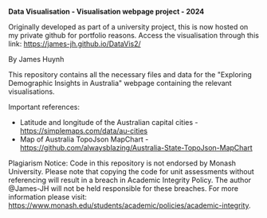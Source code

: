 **Data Visualisation - Visualisation webpage project - 2024**

Originally developed as part of a university project, this is now hosted on my private github for portfolio reasons. Access the visualisation through this link: https://james-jh.github.io/DataVis2/

By James Huynh

This repository contains all the necessary files and data for the "Exploring Demographic Insights in Australia" webpage containing the relevant visualisations.

Important references:
- Latitude and longitude of the Australian capital cities - https://simplemaps.com/data/au-cities
- Map of Australia TopoJson MapChart - https://github.com/alwaysblazing/Australia-State-TopoJson-MapChart

Plagiarism Notice:
Code in this repository is not endorsed by Monash University. Please note that copying the code for unit assessments without referencing will result in a breach in Academic Integrity Policy. The author @James-JH will not be held responsible for these breaches. For more information please visit: https://www.monash.edu/students/academic/policies/academic-integrity.
